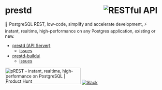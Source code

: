 # <img align="right" src="https://docs.prestd.com/logo.png" alt="RESTful API" title="RESTful API"> prestd

🐘  PostgreSQL REST, low-code, simplify and accelerate development, ⚡ instant, realtime, high-performance on any Postgres application, existing or new.

- [prestd (API Server)](https://github.com/prest/prest)
  - [issues](https://github.com/prest/prest/issues?q=is%3Aissue+is%3Aopen+label%3Aproduct%2Fapi)
- [prestd-buildui](https://github.com/prest/prestd-buildui)
  - [issues](https://github.com/prest/prest/issues?q=is%3Aissue+is%3Aopen+label%3Aproduct%2Fbuildui)

<a href="https://www.producthunt.com/posts/prest?utm_source=badge-featured&utm_medium=badge&utm_souce=badge-prest" target="_blank"><img src="https://api.producthunt.com/widgets/embed-image/v1/featured.svg?post_id=303506&theme=light" alt="pREST - instant, realtime, high-performance on PostgreSQL | Product Hunt" style="width: 250px; height: 54px;" width="250" height="54" /></a>
[![Slack](https://img.shields.io/badge/slack-prestd-blueviolet.svg?logo=slack)](http://slack.prestd.com/)
